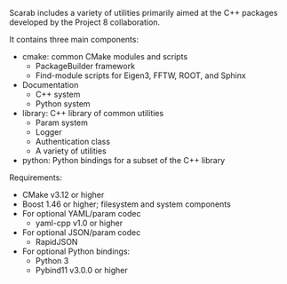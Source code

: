Scarab includes a variety of utilities primarily aimed at the C++ packages developed by the Project 8 collaboration.

It contains three main components:
* cmake: common CMake modules and scripts
  * PackageBuilder framework
  * Find-module scripts for Eigen3, FFTW, ROOT, and Sphinx
* Documentation
  * C++ system
  * Python system
* library: C++ library of common utilities
  * Param system
  * Logger
  * Authentication class
  * A variety of utilities
* python: Python bindings for a subset of the C++ library

Requirements:
* CMake v3.12 or higher
* Boost 1.46 or higher; filesystem and system components
* For optional YAML/param codec
  * yaml-cpp v1.0 or higher
* For optional JSON/param codec
  * RapidJSON
* For optional Python bindings:
  * Python 3
  * Pybind11 v3.0.0 or higher
